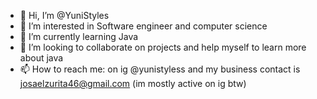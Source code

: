 - 👋 Hi, I’m @YuniStyles
- 👀 I’m interested in Software engineer and computer science
- 🌱 I’m currently learning Java
- 💞️ I’m looking to collaborate on projects and help myself to learn more about java
- 📫 How to reach me: on ig @yunistyless and my business contact is josaelzurita46@gmail.com (im mostly active on ig btw) 

<!---
YuniStyles/YuniStyles is a ✨ special ✨ repository because its `README.md` (this file) appears on your GitHub profile.
You can click the Preview link to take a look at your changes.
--->
